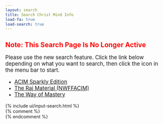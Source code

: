 ```yaml
---
layout: search
title: Search Christ Mind Info
load-fa: true
load-search: true
---
```


<h2 style="color:red">
  Note: This Search Page Is No Longer Active
</h2>

<div style="font-size:1.2em">
Please use the new search feature. Click the link below depending on
what you want to search, then click the <i class="fa fa-search"></i> icon in the menu bar to start.
<ul>
<li>
  <a href="https://acim.christmind.info/">ACIM Sparkly Edition</a>
</li>
<li>
  <a href="https://raj.christmind.info/">The Raj Material (NWFFACIM)</a>
</li>
<li>
  <a href="https://wom.christmind.info/">The Way of Mastery</a>
</li>
</ul>
</div>

<div id="search-message"></div>
<div class="search-wrapper">
  {% include ui/input-search.html %}
</div>
{% comment %}
<div id="search-results" class="items_found"></div>
{% endcomment %}


